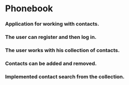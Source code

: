 # Phonebook

### Application for working with contacts.

### The user can register and then log in.

### The user works with his collection of contacts.

### Contacts can be added and removed.

### Implemented contact search from the collection.
